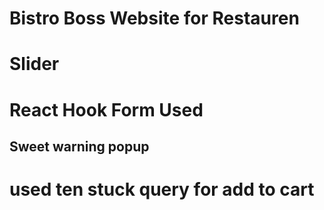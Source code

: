 # Bistro Boss Website for Restauren
# Slider
# React Hook Form Used
## Sweet warning popup
# used ten stuck query for add to cart
